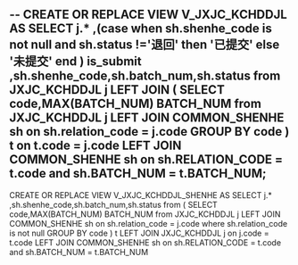 --
CREATE OR REPLACE VIEW V_JXJC_KCHDDJL AS 
SELECT j.*
,(case when sh.shenhe_code is not null and sh.status !='退回' then '已提交' else '未提交' end ) is_submit
,sh.shenhe_code,sh.batch_num,sh.status
from JXJC_KCHDDJL j 
LEFT JOIN (
	SELECT code,MAX(BATCH_NUM) BATCH_NUM
	from JXJC_KCHDDJL j
	LEFT JOIN COMMON_SHENHE sh on sh.relation_code = j.code
	GROUP BY code
 ) t on t.code = j.code
LEFT JOIN COMMON_SHENHE sh on sh.RELATION_CODE = t.code and sh.BATCH_NUM = t.BATCH_NUM;
--
CREATE OR REPLACE VIEW V_JXJC_KCHDDJL_SHENHE AS 
SELECT j.*
,sh.shenhe_code,sh.batch_num,sh.status
from (
	SELECT code,MAX(BATCH_NUM) BATCH_NUM
	from JXJC_KCHDDJL j
	LEFT JOIN COMMON_SHENHE sh on sh.relation_code = j.code
	where sh.relation_code is not null
	GROUP BY code
 ) t 
LEFT JOIN JXJC_KCHDDJL j on j.code = t.code
LEFT JOIN COMMON_SHENHE sh on sh.RELATION_CODE = t.code and sh.BATCH_NUM = t.BATCH_NUM